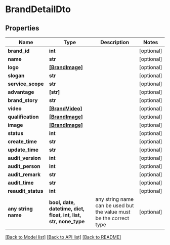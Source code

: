 # BrandDetailDto


## Properties
Name | Type | Description | Notes
------------ | ------------- | ------------- | -------------
**brand_id** | **int** |  | [optional] 
**name** | **str** |  | [optional] 
**logo** | [**[BrandImage]**](BrandImage.md) |  | [optional] 
**slogan** | **str** |  | [optional] 
**service_scope** | **str** |  | [optional] 
**advantage** | **[str]** |  | [optional] 
**brand_story** | **str** |  | [optional] 
**video** | [**[BrandVideo]**](BrandVideo.md) |  | [optional] 
**qualification** | [**[BrandImage]**](BrandImage.md) |  | [optional] 
**image** | [**[BrandImage]**](BrandImage.md) |  | [optional] 
**status** | **int** |  | [optional] 
**create_time** | **str** |  | [optional] 
**update_time** | **str** |  | [optional] 
**audit_version** | **int** |  | [optional] 
**audit_person** | **int** |  | [optional] 
**audit_remark** | **str** |  | [optional] 
**audit_time** | **str** |  | [optional] 
**reaudit_status** | **int** |  | [optional] 
**any string name** | **bool, date, datetime, dict, float, int, list, str, none_type** | any string name can be used but the value must be the correct type | [optional]

[[Back to Model list]](../README.md#documentation-for-models) [[Back to API list]](../README.md#documentation-for-api-endpoints) [[Back to README]](../README.md)


